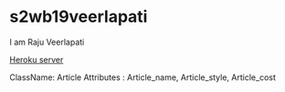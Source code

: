 # s2wb19veerlapati
I am Raju Veerlapati

[Heroku server](https://s2wb19veerlapati.herokuapp.com/)

ClassName: Article
Attributes : Article_name, Article_style, Article_cost
